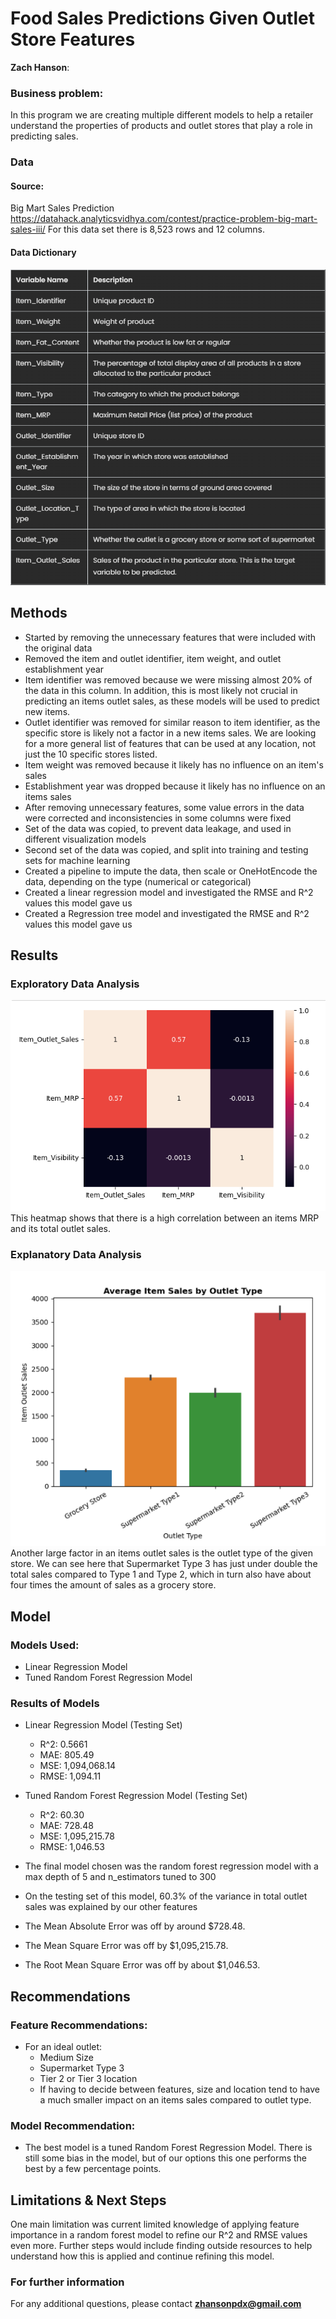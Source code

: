 # Food Sales Predictions Given Outlet Store Features

**Zach Hanson**: 

### Business problem:

In this program we are creating multiple different models to help a retailer understand the properties of products and outlet stores that play a role in predicting sales.

### Data
#### Source:
Big Mart Sales Prediction https://datahack.analyticsvidhya.com/contest/practice-problem-big-mart-sales-iii/
For this data set there is 8,523 rows and 12 columns.

#### Data Dictionary
![alt text](https://github.com/Zach-Hanson3/Food-Sales-Prediction/blob/main/images/datadict.PNG)



## Methods
- Started by removing the unnecessary features that were included with the original data
- Removed the item and outlet identifier, item weight, and outlet establishment year
 - Item identifier was removed because we were missing almost 20% of the data in this column. In addition, this is most likely not crucial in predicting an items outlet sales, as these models will be used to predict new items.
 - Outlet identifier was removed for similar reason to item identifier, as the specific store is likely not a factor in a new items sales. We are looking for a more general list of features that can be used at any location, not just the 10 specific stores listed.
 - Item weight was removed because it likely has no influence on an item's sales
 - Establishment year was dropped because it likely has no influence on an items sales
- After removing unnecessary features, some value errors in the data were corrected and inconsistencies in some columns were fixed
- Set of the data was copied, to prevent data leakage, and used in different visualization models
- Second set of the data was copied, and split into training and testing sets for machine learning
- Created a pipeline to impute the data, then scale or OneHotEncode the data, depending on the type (numerical or categorical)
- Created a linear regression model and investigated the RMSE and R^2 values this model gave us
- Created a Regression tree model and investigated the RMSE and R^2 values this model gave us

## Results
### Exploratory Data Analysis
![alt text](https://github.com/Zach-Hanson3/Food-Sales-Prediction/blob/main/images/Correlation_Heatmap.PNG)
This heatmap shows that there is a high correlation between an items MRP and its total outlet sales.

### Explanatory Data Analysis
![alt text](https://github.com/Zach-Hanson3/Food-Sales-Prediction/blob/main/images/outlet%20type.PNG)
Another large factor in an items outlet sales is the outlet type of the given store. We can see here that Supermarket Type 3 has just under double the total sales compared to Type 1 and Type 2, which in turn also have about four times the amount of sales as a grocery store.

## Model
### Models Used:
- Linear Regression Model
- Tuned Random Forest Regression Model

### Results of Models
- Linear Regression Model (Testing Set)
  - R^2: 0.5661
  - MAE: 805.49
  - MSE: 1,094,068.14
  - RMSE: 1,094.11
- Tuned Random Forest Regression Model (Testing Set)
  - R^2: 60.30
  - MAE: 728.48
  - MSE: 1,095,215.78
  - RMSE: 1,046.53

- The final model chosen was the random forest regression model with a max depth of 5 and n_estimators tuned to 300
- On the testing set of this model, 60.3% of the variance in total outlet sales was explained by our other features
- The Mean Absolute Error was off by around $728.48.
- The Mean Square Error was off by $1,095,215.78.
- The Root Mean Square Error was off by about $1,046.53.

## Recommendations

### Feature Recommendations:
- For an ideal outlet:
  - Medium Size
  - Supermarket Type 3
  - Tier 2 or Tier 3 location
  - If having to decide between features, size and location tend to have a much smaller impact on an items sales compared to outlet type.
  
### Model Recommendation:
- The best model is a tuned Random Forest Regression Model. There is still some bias in the model, but of our options this one performs the best by a few percentage points.


## Limitations & Next Steps

One main limitation was current limited knowledge of applying feature importance in a random forest model to refine our R^2 and RMSE values even more. Further steps would include finding outside resources to help understand how this is applied and continue refining this model. 


### For further information


For any additional questions, please contact **zhansonpdx@gmail.com**